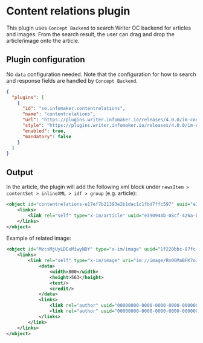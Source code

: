 # Content relations plugin
This plugin uses `Concept Backend` to search Writer OC backend for articles and images. From the search result, the
user can drag and drop the article/image onto the article.

## Plugin configuration
No `data` configuration needed. Note that the configuration for how to search and response fields are
handled by `Concept Backend`.

```json
{
  "plugins": [
    {
      "id": "se.infomaker.contentrelations",
      "name": "contentrelations",
      "url": "https://plugins.writer.infomaker.io/releases/4.0.0/im-contentrelations.js",
      "style": "https://plugins.writer.infomaker.io/releases/4.0.0/im-contentrelations.css",
      "enabled": true,
      "mandatory": false
    }
  ]
}
```

## Output
In the article, the plugin will add the following xml block under `newsItem > contentSet > inlineXML > idf > group`
(e.g. article):

```xml
<object id="contentrelations-e17ef7b21393e2b1dac1c1fbd7ffc597" uuid="e390944b-08cf-426a-b4bd-ea0b9b28a4dc" title="Test article" type="x-im/link">
    <links>
        <link rel="self" type="x-im/article" uuid="e390944b-08cf-426a-b4bd-ea0b9b28a4dc"/>
    </links>
</object>
```

Example of related image:
```xml
<object id="MzcsMjUyLDExMiwyNDY" type="x-im/image" uuid="1f220bbc-87fc-5b73-ab1a-c474ab71d026">
    <links>
        <link rel="self" type="x-im/image" uri="im://image/Rn0GMaBFK7oJyCTdAhcc0-TmZcI.jpg" uuid="1f220bbc-87fc-5b73-ab1a-c474ab71d026">
            <data>
                <width>800</width>
                <height>563</height>
                <text/>
                <credit/>
            </data>
            <links>
                <link rel="author" uuid="00000000-0000-0000-0000-000000000000" title="Photographer: Jean-Jacques Serol" type="x-im/author"/>
                <link rel="author" uuid="00000000-0000-0000-0000-000000000000" title="Photographer: Jean-Jacques Serol/Pepite Photography" type="x-im/author"/>
            </links>
        </link>
    </links>
</object>
```